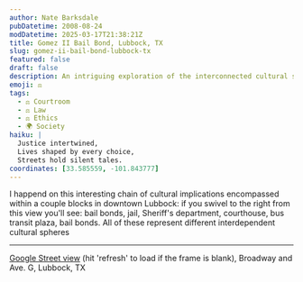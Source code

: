 ```yaml
---
author: Nate Barksdale
pubDatetime: 2008-08-24
modDatetime: 2025-03-17T21:38:21Z
title: Gomez II Bail Bond, Lubbock, TX
slug: gomez-ii-bail-bond-lubbock-tx
featured: false
draft: false
description: An intriguing exploration of the interconnected cultural spheres in downtown Lubbock. "If you swivel to the right from this view you'll see
emoji: ⚖️
tags:
  - ⚖️ Courtroom
  - ⚖️ Law
  - ⚖️ Ethics
  - 🌍 Society
haiku: |
  Justice intertwined,  
  Lives shaped by every choice,  
  Streets hold silent tales.
coordinates: [33.585559, -101.843777]
---
```


I happend on this interesting chain of cultural implications encompassed within a couple blocks in downtown Lubbock: if you swivel to the right from this view you'll see: bail bonds, jail, Sheriff's department, courthouse, bus transit plaza, bail bonds. All of these represent different interdependent cultural spheres

---

[Google Street view](http://maps.google.com/?ie=UTF8&ll=33.585559,-101.843777&spn=0.007374,0.015203&t=h&z=17&layer=c&cbll=33.584517,-101.842785&panoid=W4o8RFosMOzKtmL_ZOGxVw&cbp=1,183.77999999999977,,0,5) (hit 'refresh' to load if the frame is blank), Broadway and Ave. G, Lubbock, TX
